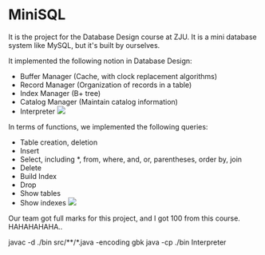 # MiniSQL
It is the project for the Database Design course at ZJU. It is a mini database system like MySQL, but it's built by ourselves.

It implemented the following notion in Database Design:
- Buffer Manager (Cache, with clock replacement algorithms)
- Record Manager (Organization of records in a table)
- Index Manager (B+ tree)
- Catalog Manager (Maintain catalog information)
- Interpreter
![](http://www.yejunli.com/wp-content/uploads/minisql1.jpg)

In terms of functions, we implemented the following queries:
- Table creation, deletion
- Insert
- Select, including \*, from, where, and, or, parentheses, order by, join
- Delete
- Build Index
- Drop
- Show tables
- Show indexes
![](http://www.yejunli.com/wp-content/uploads/minisql2.jpg)

Our team got full marks for this project, and I got 100 from this course. HAHAHAHAHA..


javac -d ./bin src/**/*.java -encoding gbk
java -cp ./bin Interpreter
